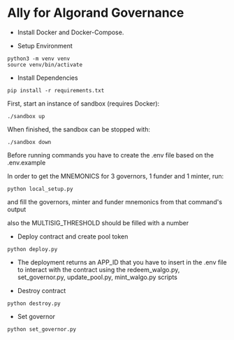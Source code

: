 # Ally for Algorand Governance

- Install Docker and Docker-Compose.

- Setup Environment

```
python3 -m venv venv
source venv/bin/activate
```

- Install Dependencies
```
pip install -r requirements.txt
```

First, start an instance of sandbox (requires Docker):

```
./sandbox up
```

When finished, the sandbox can be stopped with: 

```
./sandbox down
```

Before running commands you have to create the .env file based on the .env.example

In order to get the MNEMONICS for 3 governors, 1 funder and 1 minter, run:

```
python local_setup.py
```

and fill the governors, minter and funder mnemonics from that command's output

also the MULTISIG_THRESHOLD should be filled with a number

- Deploy contract and create pool token

```
python deploy.py
```

- The deployment returns an APP_ID that you have to insert in the .env file to interact with the contract
using the redeem_walgo.py, set_governor.py, update_pool.py, mint_walgo.py scripts 


- Destroy contract

```
python destroy.py
```

- Set governor 

```
python set_governor.py
```